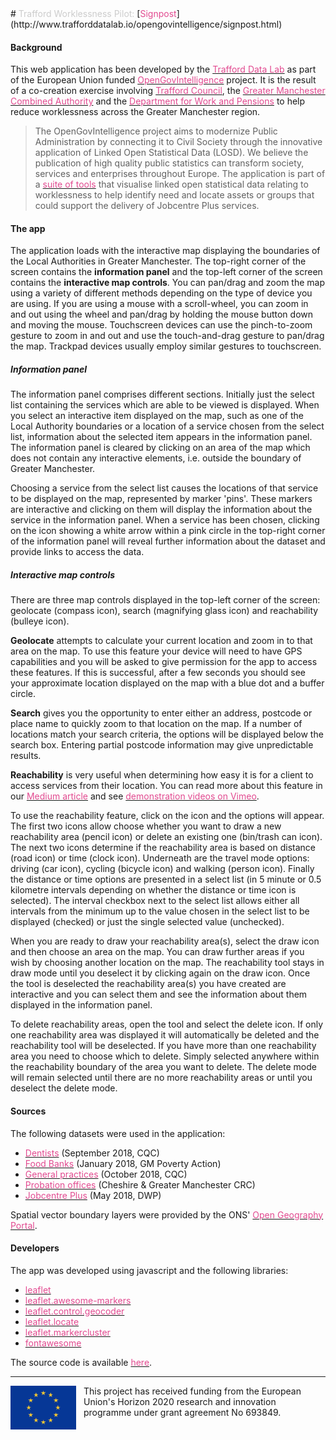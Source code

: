 <html>
<head>
<style>
.link
{
    color: #e24a90;
}
</style>
</head>
<body>
# <span style="color: #ccc;">Trafford Worklessness Pilot:</span> [<span class="link">Signpost</span>](http://www.trafforddatalab.io/opengovintelligence/signpost.html)

#### Background
This web application has been developed by the [<span class="link">Trafford Data Lab</span>](https://www.trafforddatalab.io/) as part of the European Union funded [<span class="link">OpenGovIntelligence</span>](http://www.opengovintelligence.eu) project. It is the result of a co-creation exercise involving [<span class="link">Trafford Council</span>](http://www.trafford.gov.uk/residents/residents.aspx), the [<span class="link">Greater Manchester Combined Authority</span>](https://www.greatermanchester-ca.gov.uk/) and the [<span class="link">Department for Work and Pensions</span>](https://www.gov.uk/government/organisations/department-for-work-pensions) to help reduce worklessness across the Greater Manchester region.
>The OpenGovIntelligence project aims to modernize Public Administration by connecting it to Civil Society through the innovative application of Linked Open Statistical Data (LOSD). We believe the publication of high quality public statistics can transform society, services and enterprises throughout Europe.
The application is part of a [<span class="link">suite of tools</span>](http://www.trafforddatalab.io/opengovintelligence/) that visualise linked open statistical data relating to worklessness to help identify need and locate assets or groups that could support the delivery of Jobcentre Plus services.

#### The app
The application loads with the interactive map displaying the boundaries of the Local Authorities in Greater Manchester. The top-right corner of the screen contains the **information panel** and the top-left corner of the screen contains the **interactive map controls**. You can pan/drag and zoom the map using a variety of different methods depending on the type of device you are using. If you are using a mouse with a scroll-wheel, you can zoom in and out using the wheel and pan/drag by holding the mouse button down and moving the mouse. Touchscreen devices can use the pinch-to-zoom gesture to zoom in and out and use the touch-and-drag gesture to pan/drag the map. Trackpad devices usually employ similar gestures to touchscreen.

##### Information panel
The information panel comprises different sections. Initially just the select list containing the services which are able to be viewed is displayed. When you select an interactive item displayed on the map, such as one of the Local Authority boundaries or a location of a service chosen from the select list, information about the selected item appears in the information panel. The information panel is cleared by clicking on an area of the map which does not contain any interactive elements, i.e. outside the boundary of Greater Manchester.

Choosing a service from the select list causes the locations of that service to be displayed on the map, represented by marker 'pins'. These markers are interactive and clicking on them will display the information about the service in the information panel. When a service has been chosen, clicking on the icon showing a white arrow within a pink circle in the top-right corner of the information panel will reveal further information about the dataset and provide links to access the data.

##### Interactive map controls

There are three map controls displayed in the top-left corner of the screen: geolocate (compass icon), search (magnifying glass icon) and reachability (bulleye icon).

**Geolocate** attempts to calculate your current location and zoom in to that area on the map. To use this feature your device will need to have GPS capabilities and you will be asked to give permission for the app to access these features. If this is successful, after a few seconds you should see your approximate location displayed on the map with a blue dot and a buffer circle.

**Search** gives you the opportunity to enter either an address, postcode or place name to quickly zoom to that location on the map. If a number of locations match your search criteria, the options will be displayed below the search box. Entering partial postcode information may give unpredictable results.

**Reachability** is very useful when determining how easy it is for a client to access services from their location. You can read more about this feature in our [<span class="link">Medium article</span>](https://medium.com/@traffordDataLab/out-of-reach-introducing-our-distance-and-travel-time-plugin-859932cb12e5) and see [<span class="link">demonstration videos on Vimeo</span>](https://vimeo.com/user71230875).

To use the reachability feature, click on the icon and the options will appear. The first two icons allow choose whether you want to draw a new reachability area (pencil icon) or delete an existing one (bin/trash can icon). The next two icons determine if the reachability area is based on distance (road icon) or time (clock icon). Underneath are the travel mode options: driving (car icon), cycling (bicycle icon) and walking (person icon). Finally the distance or time options are presented in a select list (in 5 minute or 0.5 kilometre intervals depending on whether the distance or time icon is selected). The interval checkbox next to the select list allows either all intervals from the minimum up to the value chosen in the select list to be displayed (checked) or just the single selected value (unchecked).

When you are ready to draw your reachability area(s), select the draw icon and then choose an area on the map. You can draw further areas if you wish by choosing another location on the map. The reachability tool stays in draw mode until you deselect it by clicking again on the draw icon. Once the tool is deselected the reachability area(s) you have created are interactive and you can select them and see the information about them displayed in the information panel.

To delete reachability areas, open the tool and select the delete icon. If only one reachability area was displayed it will automatically be deleted and the reachability tool will be deselected. If you have more than one reachability area you need to choose which to delete. Simply selected anywhere within the reachability boundary of the area you want to delete. The delete mode will remain selected until there are no more reachability areas or until you deselect the delete mode.

#### Sources
The following datasets were used in the application:
- [<span class="link">Dentists</span>](http://www.cqc.org.uk/about-us/transparency/using-cqc-data) (September 2018, CQC)
- [<span class="link">Food Banks</span>](http://www.gmpovertyaction.org/maps/) (January 2018, GM Poverty Action)
- [<span class="link">General practices</span>](http://www.cqc.org.uk/about-us/transparency/using-cqc-data) (October 2018, CQC)
- [<span class="link">Probation offices</span>](http://www.cgmcrc.co.uk/contact-us/our-offices/) (Cheshire & Greater Manchester CRC)
- [<span class="link">Jobcentre Plus</span>](https://www.gov.uk/government/publications/dwp-jobcentre-register) (May 2018, DWP)

Spatial vector boundary layers were provided by the ONS' [<span class="link">Open Geography Portal</span>](http://geoportal.statistics.gov.uk/).

#### Developers
The app was developed using javascript and the following libraries:
- [<span class="link">leaflet</span>](https://leafletjs.com/)
- [<span class="link">leaflet.awesome-markers</span>](https://github.com/lvoogdt/Leaflet.awesome-markers)
- [<span class="link">leaflet.control.geocoder</span>](https://github.com/perliedman/leaflet-control-geocoder)
- [<span class="link">leaflet.locate</span>](https://github.com/domoritz/leaflet-locatecontrol)
- [<span class="link">leaflet.markercluster</span>](https://github.com/danzel)
- [<span class="link">fontawesome</span>](https://fontawesome.com)

The source code is available [<span class="link">here</span>](https://github.com/traffordDataLab/opengovintelligence).

---
<div class="footer">
    <img src="../eu_flag.png" alt="Flag of the European Union" style="float: left; margin-right: 12px; height: 5em;"/>
    <span class="footerText">This project has received funding from the European Union's Horizon 2020 research and innovation programme under grant agreement No 693849.</span>
</div>
</body>
</html>
